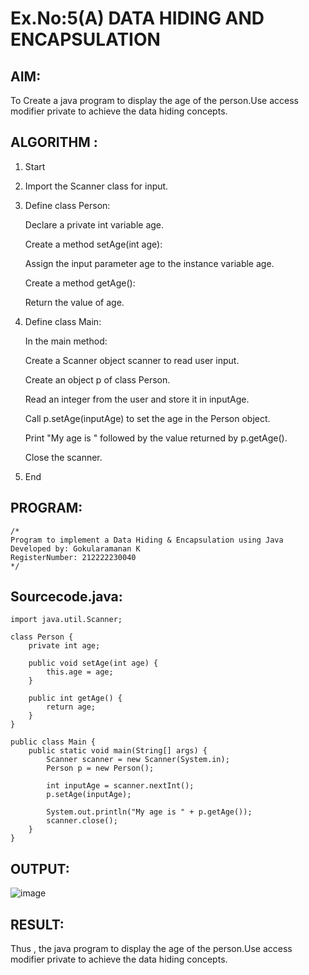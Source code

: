 # Ex.No:5(A)  DATA HIDING AND ENCAPSULATION
## AIM:
To Create a java program to display the age of the person.Use access modifier private to achieve the data hiding concepts.

## ALGORITHM :
1. Start

2.  Import the Scanner class for input.

3. Define class Person:

   Declare a private int variable age.
   
   Create a method setAge(int age):
   
   Assign the input parameter age to the instance variable age.
   
   Create a method getAge():
   
   Return the value of age.

4. Define class Main:

   In the main method:
   
   Create a Scanner object scanner to read user input.
   
   Create an object p of class Person.
   
   Read an integer from the user and store it in inputAge.
   
   Call p.setAge(inputAge) to set the age in the Person object.
   
   Print "My age is " followed by the value returned by p.getAge().
   
   Close the scanner.

5. End


## PROGRAM:
 ```
/*
Program to implement a Data Hiding & Encapsulation using Java
Developed by: Gokularamanan K
RegisterNumber: 212222230040
*/
```

## Sourcecode.java:

```
import java.util.Scanner;

class Person {
    private int age;

    public void setAge(int age) {
        this.age = age;
    }

    public int getAge() {
        return age;
    }
}

public class Main {
    public static void main(String[] args) {
        Scanner scanner = new Scanner(System.in);
        Person p = new Person();

        int inputAge = scanner.nextInt();
        p.setAge(inputAge);

        System.out.println("My age is " + p.getAge());
        scanner.close();
    }
}
```

## OUTPUT:

![image](https://github.com/user-attachments/assets/781fdc29-385a-4a25-bdb3-72d4c304f256)


## RESULT:
Thus , the  java program to display the age of the person.Use access modifier private to achieve the data hiding concepts.

